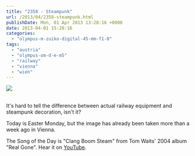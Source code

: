 ```yaml
---
title: "2358 - Steampunk"
url: /2013/04/2358-steampunk.html
publishDate: Mon, 01 Apr 2013 13:28:16 +0000
date: 2013-04-01 15:28:16
categories: 
  - "olympus-m-zuiko-digital-45-mm-f1-8"
tags: 
  - "austria"
  - "olympus-om-d-e-m5"
  - "railway"
  - "vienna"
  - "wien"
---
```

<div class="container">
<div class="center"><a target="_blank" href="https://d25zfm9zpd7gm5.cloudfront.net/1200x1200/2013/20130320_175331_lr.jpg"><img src="https://d25zfm9zpd7gm5.cloudfront.net/0600x0600/2013/20130320_175331_lr.jpg" /></a></div>
</div>
<br />

It's hard to tell the difference between actual railway equipment and steampunk decoration, isn't it?

 Today is Easter Monday, but the image has already been taken more than a week ago in Vienna.

The Song of the Day is "Clang Boom Steam" from Tom Waits' 2004 album "Real Gone". Hear it on <a href="http://www.youtube.com/watch?v=prW8d75BtMY" target="_blank">YouTube</a>.
